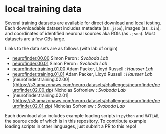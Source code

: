 # local training data

Several training datasets are available for direct download and local testing. Each downloadable dataset includes metadata (as `.json`), images (as `.bin`), and coordinates of identified neuronal sources aka ROIs (as `.json`). Most datasets are a few GBs large.

Links to the data sets are as follows (with lab of origin)

- [neurofinder.00.00](https://s3.amazonaws.com/neuro.datasets/challenges/neurofinder/neurofinder.00.00.zip) Simon Peron : *Svoboda Lab*
- [neurofinder.00.01](https://s3.amazonaws.com/neuro.datasets/challenges/neurofinder/neurofinder.00.01.zip) Simon Peron : *Svoboda Lab*
- [neurofinder.training.01.00](https://s3.amazonaws.com/neuro.datasets/challenges/neurofinder/neurofinder.01.00.zip) Adam Packer, Lloyd Russell : *Hausser Lab*
- [neurofinder.training.01.01](https://s3.amazonaws.com/neuro.datasets/challenges/neurofinder/neurofinder.01.01.zip) Adam Packer, Lloyd Russell : *Hausser Lab*
- [neurofinder.training.02.00]((https://s3.amazonaws.com/neuro.datasets/challenges/neurofinder/neurofinder.02.00.zip) Nicholas Sofroniew : *Svoboda Lab*
- [neurofinder.training.02.01]((https://s3.amazonaws.com/neuro.datasets/challenges/neurofinder/neurofinder.02.01.zip) Nicholas Sofroniew : *Svoboda Lab*

Each download also includes example loading scripts in `python` and `MATLAB`, the source code of which is in this repository. To contribute example loading scripts in other languages, just submit a PR to this repo!
